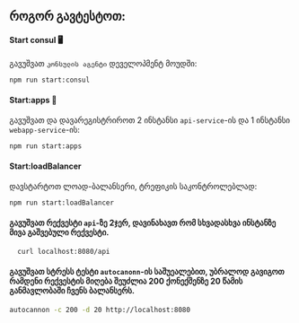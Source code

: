 ## როგორ გავტესტოთ:


#### Start consul 🖥️
გავუშვათ `კონსულის აგენტი` დეველოპმენტ მოუდში:

```bash
npm run start:consul
```

#### Start:apps 🚀

გავუშვათ და დავარეგისტრიროთ 2 ინსტანსი `api-service`-ის და 1 ინსტანსი `webapp-service`-ის:

```bash
npm run start:apps
```


#### Start:loadBalancer

დავსტარტოთ ლოად-ბალანსერი, ტრეფიკის საკონტროლებლად:

```bash
npm run start:loadBalancer
```

#### გავუშვათ რექვესტი `api`-ზე 2ჯერ, დავინახავთ რომ სხვადასხვა ინსტანზე მივა გაშვებული რექვესტი.
```bash
  curl localhost:8080/api
```

#### გავუშვათ სტრესს ტესტი `autocanonn`-ის საშუეალებით, უბრალოდ გავიგოთ რამდენი რექვესტის მიღება შეუძლია 200 ქონექშენზე 20 წამის განმავლობაში ჩვენს ბალანსერს.

```bash
autocannon -c 200 -d 20 http://localhost:8080
```


